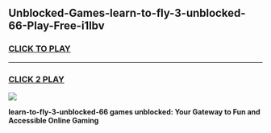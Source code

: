 
## Unblocked-Games-learn-to-fly-3-unblocked-66-Play-Free-i1lbv
<h3>
<a href="https://premium76.site?title=learn-to-fly-3-unblocked-66&ref=23A">CLICK TO PLAY</a></h3>
<hr>

<h3>
<a href="https://premium76.site?title=learn-to-fly-3-unblocked-66&ref=23A">CLICK 2 PLAY</a>
  
</h3>

<a href="https://premium76.site?title=learn-to-fly-3-unblocked-66&ref=23A"><img src="https://clearcache.store/games.png"></a>


**learn-to-fly-3-unblocked-66 games unblocked: Your Gateway to Fun and Accessible Online Gaming**
